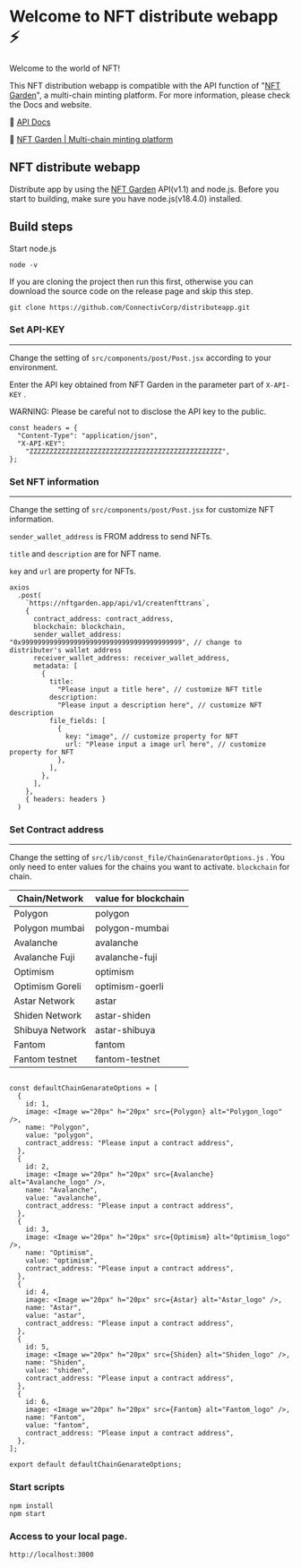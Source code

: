 # Welcome to NFT distribute webapp :zap:

Welcome to the world of NFT!

This NFT distribution webapp is compatible with the API function of "[NFT Garden](https://nftgarden.app)", a multi-chain minting platform. For more information, please check the Docs and website.

:link: [API Docs](https://devdocs.nftgarden.app/api/v1.1)

:link: [NFT Garden | Multi-chain minting platform](https://nftgarden.app)

## NFT distribute webapp

Distribute app by using the [NFT Garden](https://nftgarden.app) API(v1.1) and node.js. Before you start to building, make sure you have node.js(v18.4.0) installed.

## Build steps

Start node.js

```
node -v
```

If you are cloning the project then run this first, otherwise you can download the source code on the release page and skip this step.

```
git clone https://github.com/ConnectivCorp/distributeapp.git
```

### Set API-KEY
---
Change the setting of `src/components/post/Post.jsx` according to your environment.

Enter the API key obtained from NFT Garden in the parameter part of `X-API-KEY` .

WARNING: Please be careful not to disclose the API key to the public.

```node
const headers = {
  "Content-Type": "application/json",
  "X-API-KEY":
    "ZZZZZZZZZZZZZZZZZZZZZZZZZZZZZZZZZZZZZZZZZZZZZZZZ",
};
```

### Set NFT information
---
Change the setting of `src/components/post/Post.jsx` for customize NFT information.

`sender_wallet_address` is FROM address to send NFTs.

`title` and `description` are for NFT name.

`key` and `url` are property for NFTs.

```node
axios
  .post(
    `https://nftgarden.app/api/v1/createnfttrans`,
    {
      contract_address: contract_address,
      blockchain: blockchain,
      sender_wallet_address: "0x9999999999999999999999999999999999999999", // change to distributer's wallet address
      receiver_wallet_address: receiver_wallet_address,
      metadata: [
        {
          title:
            "Please input a title here", // customize NFT title
          description:
            "Please input a description here", // customize NFT description
          file_fields: [
            {
              key: "image", // customize property for NFT
              url: "Please input a image url here", // customize property for NFT
            },
          ],
        },
      ],
    },
    { headers: headers }
  )
```

### Set Contract address
---
Change the setting of `src/lib/const_file/ChainGenaratorOptions.js` . You only need to enter values for the chains you want to activate. `blockchain` for chain.

| Chain/Network | value for blockchain |
----|---- 
| Polygon | polygon |
| Polygon mumbai | polygon-mumbai |
| Avalanche | avalanche |
| Avalanche Fuji | avalanche-fuji |
| Optimism | optimism |
| Optimism Goreli | optimism-goerli |
| Astar Network| astar |
| Shiden Network | astar-shiden |
| Shibuya Network | astar-shibuya |
| Fantom | fantom |
| Fantom testnet | fantom-testnet |

```node

const defaultChainGenarateOptions = [
  {
    id: 1,
    image: <Image w="20px" h="20px" src={Polygon} alt="Polygon_logo" />,
    name: "Polygon",
    value: "polygon",
    contract_address: "Please input a contract address",
  },
  {
    id: 2,
    image: <Image w="20px" h="20px" src={Avalanche} alt="Avalanche_logo" />,
    name: "Avalanche",
    value: "avalanche",
    contract_address: "Please input a contract address",
  },
  {
    id: 3,
    image: <Image w="20px" h="20px" src={Optimism} alt="Optimism_logo" />,
    name: "Optimism",
    value: "optimism",
    contract_address: "Please input a contract address",
  },
  {
    id: 4,
    image: <Image w="20px" h="20px" src={Astar} alt="Astar_logo" />,
    name: "Astar",
    value: "astar",
    contract_address: "Please input a contract address",
  },
  {
    id: 5,
    image: <Image w="20px" h="20px" src={Shiden} alt="Shiden_logo" />,
    name: "Shiden",
    value: "shiden",
    contract_address: "Please input a contract address",
  },
  {
    id: 6,
    image: <Image w="20px" h="20px" src={Fantom} alt="Fantom_logo" />,
    name: "Fantom",
    value: "fantom",
    contract_address: "Please input a contract address",
  },
];

export default defaultChainGenarateOptions;
```

### Start scripts

```
npm install
npm start
```

### Access to your local page.

```
http://localhost:3000
```
